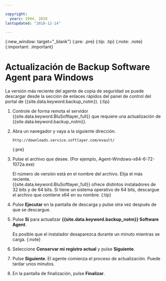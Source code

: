 ```yaml
---

copyright:
  years: 1994, 2018
lastupdated: "2018-12-14"

---
```

{:new_window: target="_blank"}
{:pre: .pre}
{:tip: .tip}
{:note: .note}
{:important: .important}

# Actualización de Backup Software Agent para Windows

La versión más reciente del agente de copia de seguridad se puede descargar desde la sección de enlaces rápidos del panel de control del portal de {{site.data.keyword.backup_notm}}.
{:tip}

1. Controle de forma remota el servidor {{site.data.keyword.BluSoftlayer_full}} que requiere una actualización de {{site.data.keyword.backup_notm}}.
2. Abra un navegador y vaya a la siguiente dirección.
   ```
   http://downloads.service.softlayer.com/evault/
   ```
   {:pre}
3. Pulse el archivo que desee. (Por ejemplo, Agent-Windows-x64-6-72-1072a.exe)

   El número de versión está en el nombre del archivo. Elija el más reciente. <br/>{{site.data.keyword.BluSoftlayer_full}} ofrece distintos instaladores de 32 bits y de 64 bits. Si tiene un sistema operativo de 64 bits, descargue el archivo que contiene x64 en su nombre.
   {:tip}
4. Pulse **Ejecutar** en la pantalla de descarga y pulse otra vez después de que se descargue.
5. Pulse **Sí** para actualizar **{{site.data.keyword.backup_notm}} Software Agent**.

   Es posible que el instalador desaparezca durante un minuto mientras se carga.
   {:note}
6. Seleccione **Conservar mi registro actual** y pulse **Siguiente**.
7. Pulse **Siguiente**. El agente comienza el proceso de actualización. Puede tardar unos minutos.
8. En la pantalla de finalización, pulse **Finalizar**.
